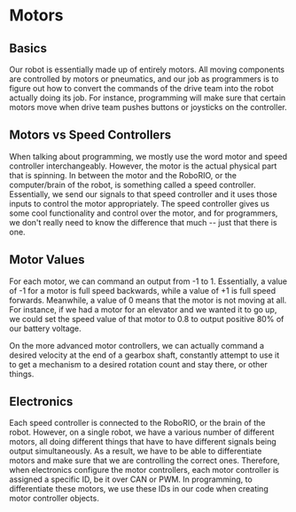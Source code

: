 # Motors

## Basics

Our robot is essentially made up of entirely motors. All moving components are controlled by motors or pneumatics, and our job as programmers is to figure out how to convert the commands of the drive team into the robot actually doing its job. For instance, programming will make sure that certain motors move when drive team pushes buttons or joysticks on the controller.

## Motors vs Speed Controllers

When talking about programming, we mostly use the word motor and speed controller interchangeably. However, the motor is the actual physical part that is spinning. In between the motor and the RoboRIO, or the computer/brain of the robot, is something called a speed controller. Essentially, we send our signals to that speed controller and it uses those inputs to control the motor appropriately. The speed controller gives us some cool functionality and control over the motor, and for programmers, we don't really need to know the difference that much -- just that there is one.

## Motor Values

For each motor, we can command an output from -1 to 1. Essentially, a value of -1 for a motor is full speed backwards, while a value of +1 is full speed forwards. Meanwhile, a value of 0 means that the motor is not moving at all. For instance, if we had a motor for an elevator and we wanted it to go up, we could set the speed value of that motor to 0.8 to output positive 80% of our battery voltage.

On the more advanced motor controllers, we can actually command a desired velocity at the end of a gearbox shaft, constantly attempt to use it to get a mechanism to a desired rotation count and stay there, or other things.

## Electronics

Each speed controller is connected to the RoboRIO, or the brain of the robot. However, on a single robot, we have a various number of different motors, all doing different things that have to have different signals being output simultaneously. As a result, we have to be able to differentiate motors and make sure that we are controlling the correct ones. Therefore, when electronics configure the motor controllers, each motor controller is assigned a specific ID, be it over CAN or PWM. In programming, to differentiate these motors, we use these IDs in our code when creating motor controller objects.
